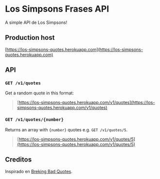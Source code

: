 # Los Simpsons Frases API

A simple API de Los Simpsons!

## Production host

[https://los-simpsons-quotes.herokuapp.com](https://los-simpsons-quotes.herokuapp.com)

## API

### `GET /v1/quotes`

Get a random quote in this format:

> [https://los-simpsons-quotes.herokuapp.com/v1/quotes](https://los-simpsons-quotes.herokuapp.com/v1/quotes)


### `GET /v1/quotes/{number}`

Returns an array with `{number}` quotes e.g. `GET /v1/quotes/5`.

> [https://los-simpsons-quotes.herokuapp.com/v1/quotes/5](https://los-simpsons-quotes.herokuapp.com/v1/quotes/5)


## Creditos

Inspirado en [Breking Bad Quotes](https://github.com/shevabam/breaking-bad-quotes).